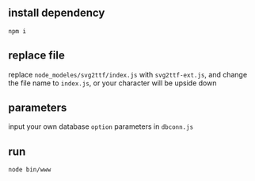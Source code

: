 ## install dependency
`npm i`

## replace file
replace `node_modeles/svg2ttf/index.js` with `svg2ttf-ext.js`, and change the file name to `index.js`, or your character will be upside down

## parameters
input your own database `option` parameters in `dbconn.js`

## run
`node bin/www`